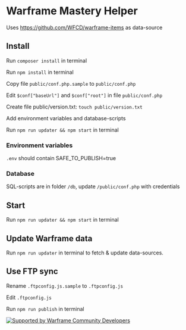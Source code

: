 # Warframe Mastery Helper

Uses https://github.com/WFCD/warframe-items as data-source


## Install

Run ``composer install`` in terminal

Run ``npm install`` in terminal

Copy file ``public/conf.php.sample`` to ``public/conf.php``

Edit ``$conf["baseUrl"]`` and ``$conf["root"]`` in file ``public/conf.php``

Create file public/version.txt: `touch public/version.txt`

Add environment variables and database-scripts

Run  ``npm run updater && npm start`` in terminal


### Environment variables
``.env`` should contain SAFE_TO_PUBLISH=true


### Database
SQL-scripts are in folder ``/db``, update ``/public/conf.php`` with credentials


## Start
Run ``npm run updater && npm start`` in terminal


## Update Warframe data
Run ``npm run updater`` in terminal to fetch & update data-sources.


## Use FTP sync
Rename ``.ftpconfig.js.sample`` to ``.ftpconfig.js``

Edit ``.ftpconfig.js``

Run ``npm run publish`` in terminal

[![Supported by Warframe Community Developers](https://warframestat.us/wfcd.png)](https://github.com/WFCD "Supported by Warframe Community Developers")
